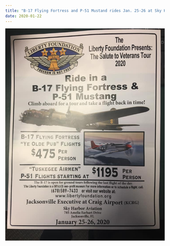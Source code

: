 ```yaml
---
title: "B-17 Flying Fortress and P-51 Mustand rides Jan. 25-26 at Sky Harbor"
date: 2020-01-22
---
```


![B-17 Flying Fortress and P-51 Mustand rides](./ride-in-a-b-17-flying-fortress-p-51-mustang.jpg)